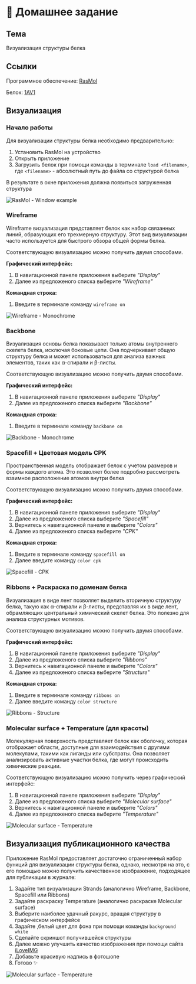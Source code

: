 # 🔬 Домашнее задание

## Тема

Визуализация структуры белка

## Ссылки

Программное обеспечение: [RasMol](http://www.openrasmol.org/)

Белок: [1AV1](https://www.rcsb.org/structure/1AV1)

## Визуализация

### Начало работы

Для визуализации структуры белка необходимо предварительно:

1. Установить RasMol на устройство
2. Открыть приложение
3. Загрузить белок при помощи команды в терминале `load <filename>`, где `<filename>` - абсолютный путь до файла со структурой белка

В результате в окне приложения должна появиться загруженная структура

![RasMol - Window example](.\RasMol%20-%20Window%20example.png)

### Wireframe

Wireframe визуализация представляет белок как набор связанных линий, образующих его трехмерную структуру. Этот вид визуализации часто используется для быстрого обзора общей формы белка.

Соответствующую визуализацию можно получить двумя способами.

**Графический интерфейс:**

1. В навигационной панеле приложения выберите _"Display"_
2. Далее из предложеного списка выберите _"Wireframe"_

**Командная строка:**

1. Введите в терминале команду `wireframe on`

![Wireframe - Monochrome](.\Wireframe%20-%20Monochrome.png)

### Backbone

Визуализация основы белка показывает только атомы внутреннего скелета белка, исключая боковые цепи. Она подчеркивает общую структуру белка и может использоваться для анализа важных элементов, таких как α-спирали и β-листы.

Соответствующую визуализацию можно получить двумя способами.

**Графический интерфейс:**

1. В навигационной панеле приложения выберите _"Display"_
2. Далее из предложеного списка выберите _"Backbone"_

**Командная строка:**

1. Введите в терминале команду `backbone on`

![Backbone - Monochrome](.\Backbone%20-%20Monochrome.png)

### Spacefill + Цветовая модель CPK

Пространственная модель отображает белок с учетом размеров и формы каждого атома. Это позволяет более подробно рассмотреть взаимное расположение атомов внутри белка

Соответствующую визуализацию можно получить двумя способами.

**Графический интерфейс:**

1. В навигационной панеле приложения выберите _"Display"_
2. Далее из предложеного списка выберите _"Spacefill"_
3. Вернитесь к навигационной панеле и выберите _"Colors"_
4. Далее из предложеного списка выберите _"CPK"_

**Командная строка:**

1. Введите в терминале команду `spacefill on`
2. Далее введите команду `color cpk`

![Spacefill - CPK](.\Spacefill%20-%20CPK.png)

### Ribbons + Раскраска по доменам белка

Визуализация в виде лент позволяет выделить вторичную структуру белка, такую как α-спирали и β-листы, представляя их в виде лент, обрамляющих центральный химический скелет белка. Это полезно для анализа структурных мотивов.

Соответствующую визуализацию можно получить двумя способами.

**Графический интерфейс:**

1. В навигационной панеле приложения выберите _"Display"_
2. Далее из предложеного списка выберите _"Ribbons"_
3. Вернитесь к навигационной панеле и выберите _"Colors"_
4. Далее из предложеного списка выберите _"Structure"_

**Командная строка:**

1. Введите в терминале команду `ribbons on`
2. Далее введите команду `color structure`

![Ribbons - Structure](.\Ribbons%20-%20Structure.png)

### Molecular surface + Temperature (для красоты)

Молекулярная поверхность представляет белок как оболочку, которая отображает области, доступные для взаимодействия с другими молекулами, такими как лиганды или субстраты. Она позволяет анализировать активные участки белка, где могут происходить химические реакции.

Соответствующую визуализацию можно получить через графический интерфейс:

1. В навигационной панеле приложения выберите _"Display"_
2. Далее из предложеного списка выберите _"Molecular surface"_
3. Вернитесь к навигационной панеле и выберите _"Colors"_
4. Далее из предложеного списка выберите _"Temperature"_

![Molecular surface - Temperature](.\Molecular%20surface%20-%20Temperature.png)

## Визуализация публикационного качества

Приложение RasMol предоставляет достаточно ограниченный набор функций для визуализации структуры белка, однако, несмотря на это, с его помощью можно получить качественное изображение, подходящее для публикации в журнале:

1. Задайте тип визуализации Strands (аналогично Wireframe, Backbone, Spacefill или Ribbons)
2. Задайте раскраску Temperature (аналогично раскраске Molecular surface)
3. Выберите наиболее удачный ракурс, вращая структуру в графическом интерфейсе
4. Задайте ,белый цвет для фона при помощи команды `background white`
5. Сделайте скриншот получившейся структуры
6. Далее можно улучшить качество изображения при помощи сайта [iLoveIMG](https://www.iloveimg.com/ru/upscale-image)
7. Добавьте красивую надпись в фотошопе
8. Готово ✨

![Molecular surface - Temperature](.\Publication%20quality%20image.png)
